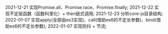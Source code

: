 2021-12-21 实现Promise.all、Promise.race、Promise.finally;
2021-12-22 实现不定层函数（函数科里化）+ then链式调用;
2021-12-23 分析core-js目录结构;
2022-01-07 实现apply(全部由es3实现)、call(借助es6的不定长参数)、bind(借助es6的不定长参数);
2022-01-07 实现防抖 + 节流;
